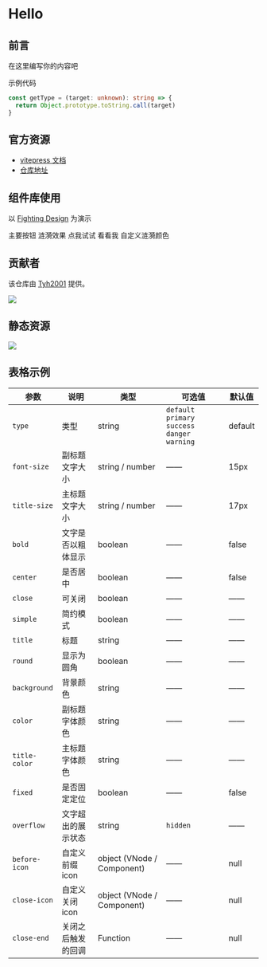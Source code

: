 # Hello

## 前言

在这里编写你的内容吧

示例代码

```ts
const getType = (target: unknown): string => {
  return Object.prototype.toString.call(target)
}
```

## 官方资源

- [vitepress 文档](https://vitepress.vuejs.org)
- [仓库地址](https://github.com/vuejs/vitepress)

## 组件库使用

以 [Fighting Design](https://github.com/FightingDesign/fighting-design) 为演示

<f-button type="primary">主要按钮</f-button>
<f-button type="success" ripples>涟漪效果</f-button>
<f-button type="warning" ripples>点我试试</f-button>
<f-button type="danger" ripples simple>看看我</f-button>
<f-button type="success" text ripples ripples-color="green">自定义涟漪颜色</f-button>

## 贡献者

该仓库由 [Tyh2001](https://github.com/Tyh2001) 提供。

![](https://tianyuhao.cn/images/auto/weixin.png)

## 静态资源

![](/images/bug.jpg)

## 表格示例

| 参数          | 说明               | 类型                       | 可选值                                           | 默认值  |
| ------------- | ------------------ | -------------------------- | ------------------------------------------------ | ------- |
| `type`        | 类型               | string                     | `default` `primary` `success` `danger` `warning` | default |
| `font-size`   | 副标题文字大小     | string / number            | ——                                               | 15px    |
| `title-size`  | 主标题文字大小     | string / number            | ——                                               | 17px    |
| `bold`        | 文字是否以粗体显示 | boolean                    | ——                                               | false   |
| `center`      | 是否居中           | boolean                    | ——                                               | false   |
| `close`       | 可关闭             | boolean                    | ——                                               | ——      |
| `simple`      | 简约模式           | boolean                    | ——                                               | ——      |
| `title`       | 标题               | string                     | ——                                               | ——      |
| `round`       | 显示为圆角         | boolean                    | ——                                               | ——      |
| `background`  | 背景颜色           | string                     | ——                                               | ——      |
| `color`       | 副标题字体颜色     | string                     | ——                                               | ——      |
| `title-color` | 主标题字体颜色     | string                     | ——                                               | ——      |
| `fixed`       | 是否固定定位       | boolean                    | ——                                               | false   |
| `overflow`    | 文字超出的展示状态 | string                     | `hidden`                                         | ——      |
| `before-icon` | 自定义前缀 icon    | object (VNode / Component) | ——                                               | null    |
| `close-icon`  | 自定义关闭 icon    | object (VNode / Component) | ——                                               | null    |
| `close-end`   | 关闭之后触发的回调 | Function                   | ——                                               | null    |
